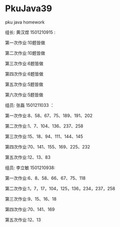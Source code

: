 # PkuJava39
pku java homework
<html>
<p>组长: 黄汉煜  1501210915 :</p>
<p>第一次作业:10题皆做</p>
<p>第二次作业:10题皆做</p>
<p>第三次作业:6题皆做</p>
<p>第四次作业:6题皆做</p>
<p>第五次作业:5题皆做</p>
<p>第六次作业:5题皆做</p>
<p>组员: 张磊  1501211033 ：</p>
<p>第一次作业:8、58、67、75、189、191、202</p>
<p>第二次作业:1、7、104、136、237、258</p>
<p>第三次作业:15、18、94、111、144、145</p>
<p>第四次作业:70、141、155、169、225、232</p>
<p>第五次作业:12、13、83</p>
<p>组员: 李立敏  1501210938: </p>
<p>第一次作业:6、8、58、66、67、75、118</p>
<p>第二次作业:1，7，17，104，125，136，234，237，258</p>
<p>第三次作业:9、15、16、18</p>
<p>第四次作业:70、141、169</p>
<p>第五次作业:12、13</p>
</html>
